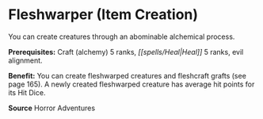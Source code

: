 ﻿---
cssclass: [feats]

---
# Fleshwarper (Item Creation)

You can create creatures through an abominable alchemical process.

**Prerequisites:** Craft (alchemy) 5 ranks, _[[spells/Heal|Heal]]_ 5 ranks, evil alignment.

**Benefit:** You can create fleshwarped creatures and fleshcraft grafts (see page 165). A newly created fleshwarped creature has average hit points for its Hit Dice.

**Source** Horror Adventures